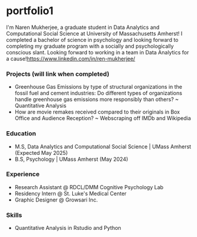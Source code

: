 # portfolio1
I'm Naren Mukherjee, a graduate student in Data Analytics and Computational Social Science at University of Massachusetts Amherst! I completed a bachelor of science in psychology and looking forward to completing my graduate program with a socially and psychologically conscious slant. Looking forward to working in a team in Data Analytics for a cause!https://www.linkedin.com/in/ren-mukherjee/

### Projects (will link when completed)
- Greenhouse Gas Emissions by type of structural organizations in the fossil fuel and cement industries: Do different types of organizations handle greenhouse gas emissions more responsibly than others? ~ Quantitative Analysis
- How are movie remakes received compared to their originals in Box Office and Audience Reception? ~ Webscraping off IMDb and Wikipedia 

### Education
- M.S, Data Analytics and Computational Social Science | UMass Amherst (Expected May 2025)
- B.S, Psychology | UMass Amherst (May 2024)

### Experience
- Research Assistant @ RDCL/DMM Cognitive Psychology Lab
- Residency Intern @ St. Luke's Medical Center
- Graphic Designer @ Growsari Inc.

### Skills 
- Quantitative Analysis in Rstudio and Python
